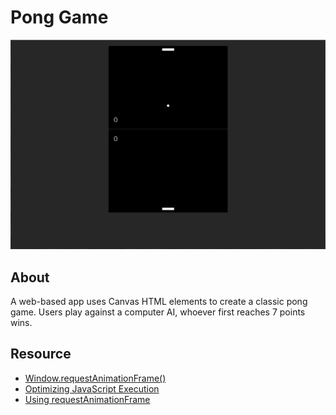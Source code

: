 # Pong Game

![pong cover](./app-cover.png)

## About

A web-based app uses Canvas HTML elements to create a classic pong game. Users play against a computer AI, whoever first reaches 7 points wins.

## Resource

- [Window.requestAnimationFrame()](https://developer.mozilla.org/en-US/docs/Web/API/window/requestAnimationFrame)
- [Optimizing JavaScript Execution](https://developers.google.com/web/fundamentals/performance/rendering/optimize-javascript-execution)
- [Using requestAnimationFrame](https://css-tricks.com/using-requestanimationframe/)
